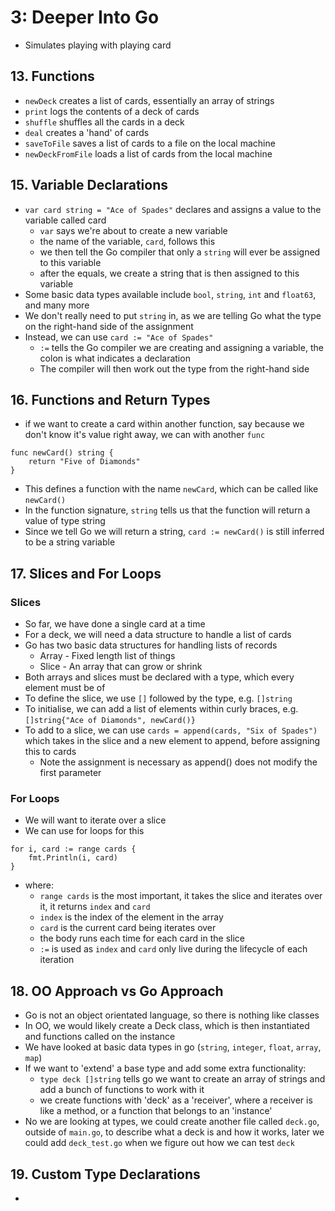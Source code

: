 # 3: Deeper Into Go

- Simulates playing with playing card

## 13. Functions

- `newDeck` creates a list of cards, essentially an array of strings
- `print` logs the contents of a deck of cards
- `shuffle` shuffles all the cards in a deck
- `deal` creates a 'hand' of cards
- `saveToFile` saves a list of cards to a file on the local machine
- `newDeckFromFile` loads a list of cards from the local machine

## 15. Variable Declarations

- `var card string = "Ace of Spades"` declares and assigns a value to the variable called card
    - `var` says we're about to create a new variable
    - the name of the variable, `card`, follows this
    - we then tell the Go compiler that only a `string` will ever be assigned to this variable
    - after the equals, we create a string that is then assigned to this variable
- Some basic data types available include `bool`, `string`, `int` and `float63`, and many more
- We don't really need to put `string` in, as we are telling Go what the type on the right-hand side of the assignment
- Instead, we can use `card := "Ace of Spades"`
    - `:=` tells the Go compiler we are creating and assigning a variable, the colon is what indicates a declaration
    - The compiler will then work out the type from the right-hand side

## 16. Functions and Return Types

- if we want to create a card within another function, say because we don't know it's value right away, we can with
  another `func`

```
func newCard() string {
    return "Five of Diamonds"
}
```

- This defines a function with the name `newCard`, which can be called like `newCard()`
- In the function signature, `string` tells us that the function will return a value of type string
- Since we tell Go we will return a string, `card := newCard()` is still inferred to be a string variable

## 17. Slices and For Loops

### Slices

- So far, we have done a single card at a time
- For a deck, we will need a data structure to handle a list of cards
- Go has two basic data structures for handling lists of records
    - Array - Fixed length list of things
    - Slice - An array that can grow or shrink
- Both arrays and slices must be declared with a type, which every element must be of
- To define the slice, we use `[]` followed by the type, e.g. `[]string`
- To initialise, we can add a list of elements within curly braces, e.g. `[]string{"Ace of Diamonds", newCard()}`
- To add to a slice, we can use `cards = append(cards, "Six of Spades")` which takes in the slice and a new element to
  append, before assigning this to cards
    - Note the assignment is necessary as append() does not modify the first parameter

### For Loops

- We will want to iterate over a slice
- We can use for loops for this

```
for i, card := range cards {
    fmt.Println(i, card)
}
```

- where:
    - `range cards` is the most important, it takes the slice and iterates over it, it returns `index` and `card`
    - `index` is the index of the element in the array
    - `card` is the current card being iterates over
    - the body runs each time for each card in the slice
    - `:=` is used as `index` and `card` only live during the lifecycle of each iteration

## 18. OO Approach vs Go Approach

- Go is not an object orientated language, so there is nothing like classes
- In OO, we would likely create a Deck class, which is then instantiated and functions called on the instance
- We have looked at basic data types in go (`string`, `integer`, `float`, `array`, `map`)
- If we want to 'extend' a base type and add some extra functionality:
    - `type deck []string` tells go we want to create an array of strings and add a bunch of functions to work with it
    - we create functions with 'deck' as a 'receiver', where a receiver is like a method, or a function that belongs to
      an 'instance'
- No we are looking at types, we could create another file called `deck.go`, outside of `main.go`, to describe what a 
  deck is and how it works, later we could add `deck_test.go` when we figure out how we can test `deck`
  
## 19. Custom Type Declarations
- 